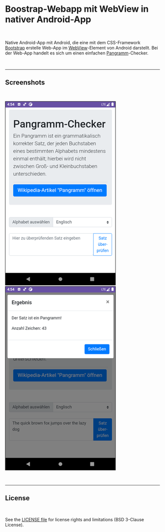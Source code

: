 # Boostrap-Webapp mit WebView in nativer Android-App #

<br>

Native Android-App mit Android, die eine mit dem CSS-Framework [Bootstrap](https://getbootstrap.com/) erstelle
Web-App im [WebView](https://developer.android.com/reference/android/webkit/WebView)-Element von Android darstellt.
Bei der Web-App handelt es sich um einen einfachen [Pangramm](https://de.wikipedia.org/wiki/Pangramm)-Checker.

<br>

----

## Screenshots ##

<br>

![Screenshot 1](screenshot_1.png) &nbsp; ![Screenshot 2](screenshot_2.png)

<br>

----

## License ##

<br>

See the [LICENSE file](LICENSE.md) for license rights and limitations (BSD 3-Clause License).

<br>

